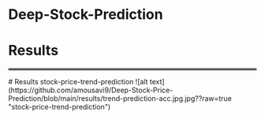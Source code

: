 # Deep-Stock-Prediction

# Results
<hr style="border:2px solid gray">
# Results stock-price-trend-prediction
![alt text](https://github.com/amousavi9/Deep-Stock-Price-Prediction/blob/main/results/trend-prediction-acc.jpg.jpg??raw=true "stock-price-trend-prediction")
